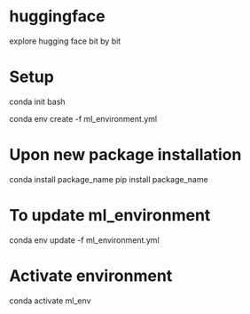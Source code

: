 # huggingface
explore hugging face
bit by bit

# Setup
conda init bash

conda env create -f ml_environment.yml

# Upon new package installation

conda install package_name
pip install package_name

# To update ml_environment
conda env update -f ml_environment.yml

# Activate environment
conda activate ml_env